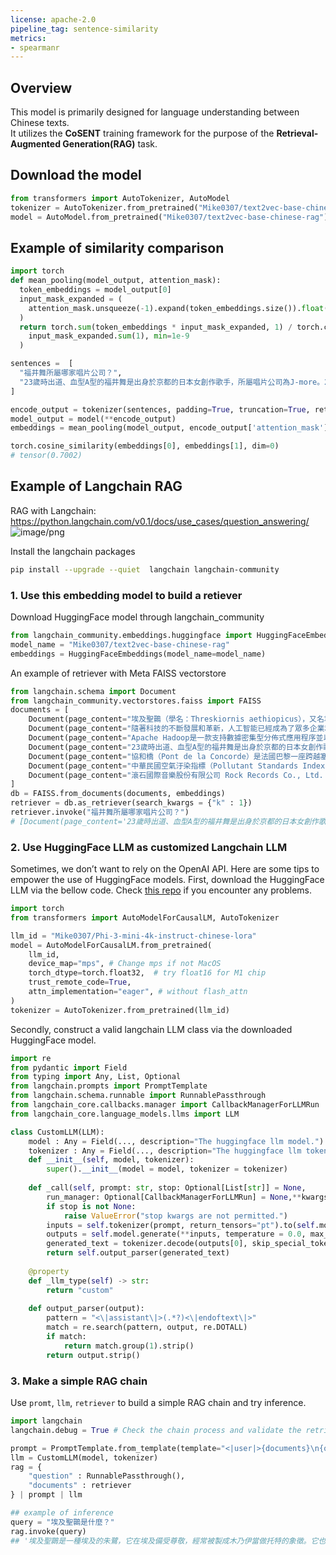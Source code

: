 ```yaml
---
license: apache-2.0
pipeline_tag: sentence-similarity
metrics:
- spearmanr
---
```


## Overview
This model is primarily designed for language understanding between Chinese texts.<br>
It utilizes the **CoSENT** training framework for the purpose of the **Retrieval-Augmented Generation(RAG)** task.

## Download the model

```python
from transformers import AutoTokenizer, AutoModel
tokenizer = AutoTokenizer.from_pretrained("Mike0307/text2vec-base-chinese-rag")
model = AutoModel.from_pretrained("Mike0307/text2vec-base-chinese-rag")
```

## Example of similarity comparison
```python
import torch
def mean_pooling(model_output, attention_mask):
  token_embeddings = model_output[0]
  input_mask_expanded = (
    attention_mask.unsqueeze(-1).expand(token_embeddings.size()).float()
  )
  return torch.sum(token_embeddings * input_mask_expanded, 1) / torch.clamp(
    input_mask_expanded.sum(1), min=1e-9
  )

sentences =  [
  "福井舞所屬哪家唱片公司？",
  "23歲時出道、血型A型的福井舞是出身於京都的日本女創作歌手，所屬唱片公司為J-more。2004年，與WADAGAKI、SHINO組合地下音樂隊Poplar，發表了兩張專輯，天照和夢死物語。在2006年時退出，2007年10月加入了Avex獨立發展。"
]

encode_output = tokenizer(sentences, padding=True, truncation=True, return_tensors="pt", max_length=512)
model_output = model(**encode_output)
embeddings = mean_pooling(model_output, encode_output['attention_mask'])

torch.cosine_similarity(embeddings[0], embeddings[1], dim=0)
# tensor(0.7002)

```

## Example of Langchain RAG

RAG with Langchain: https://python.langchain.com/v0.1/docs/use_cases/question_answering/
![image/png](https://cdn-uploads.huggingface.co/production/uploads/6414866f1cbd604c9217c7d0/RrBoHJINfrSWtCNkePs7g.png)

Install the langchain packages

```bash
pip install --upgrade --quiet  langchain langchain-community
```

### 1. Use this embedding model to build a retiever

Download HuggingFace model through langchain_community

```python
from langchain_community.embeddings.huggingface import HuggingFaceEmbeddings
model_name = "Mike0307/text2vec-base-chinese-rag"
embeddings = HuggingFaceEmbeddings(model_name=model_name)
```

An example of retriever with Meta FAISS vectorstore

```python
from langchain.schema import Document
from langchain_community.vectorstores.faiss import FAISS
documents = [
    Document(page_content="埃及聖䴉（學名：Threskiornis aethiopicus），又名埃及聖朱鷺、埃及聖鷺、聖䴉，是撒哈拉以南非洲、伊拉克東南部及以往埃及的一種朱鷺。牠們在埃及備受尊敬，經常被製成木乃伊當做托特的象徵。牠們也被引入到法國、義大利、西班牙及美國。現在，在臺灣西部濱海地區也可看到牠們。"),
    Document(page_content="隨著科技的不斷發展和革新，人工智能已經成為了眾多企業和機構的重點關注對象。機器學習、自然語言處理、深度神經網絡等技術的應用，已經開始推動著人工智能產業的快速發展。從目前的發展情況來看，人工智能不僅可以提高工作效率，降低人力成本，還可以促進產業升級，改善生活品質。"),
    Document(page_content="Apache Hadoop是一款支持數據密集型分佈式應用程序並以Apache 2.0許可協議發佈的開源軟體框架。它支持在商品硬件構建的大型集群上運行的應用程序。Hadoop是根據谷歌公司發表的MapReduce和Google檔案系統的論文自行實作而成。"),
    Document(page_content="23歲時出道、血型A型的福井舞是出身於京都的日本女創作歌手，所屬唱片公司為J-more。2004年，與WADAGAKI、SHINO組合地下音樂隊Poplar，發表了兩張專輯，天照和夢死物語。在2006年時退出，2007年10月加入了Avex獨立發展。"),
    Document(page_content="協和橋（Pont de la Concorde）是法國巴黎一座跨越塞納河的拱橋，介於協和廣場的堤道（quai des Tuileries）（右岸）和奧賽堤道（quai d'Orsay）（左岸）之間。它在過去曾稱為路易十六橋（pont Louis XVI）、革命橋（pont de la Révolution）、協和橋，波旁復辟時期（1814年）複稱路易十六橋，1830年再度恢復協和橋名稱，直至今日。"),
    Document(page_content="中華民國空氣汙染指標（Pollutant Standards Index，PSI）是空氣汙染情況的一項指標，由中華民國行政院環境保護署於1993年擴充測站後推出，目標乃藉由本測站系統監控全臺灣所有的空氣品質並加以通報改善。空氣汙染指標為依據監測資料將當日空氣中懸浮微粒(PM10)、二氧化硫(SO)、二氧化氮(NO)、一氧化碳 (CO) 及臭氧 (O) 等5種空氣汙染物濃度數值"),
    Document(page_content="滾石國際音樂股份有限公司 Rock Records Co., Ltd.  曾用名 滾石雜誌社 滾石有聲出版社 公司類型 股份有限公司 統一編號 22012304 成立 1976年，滾石雜誌社 1980年，滾石有聲出版社 1986年1月28日（公司登記日期）（38年113天） 創辦人 段鍾沂、段鍾潭 代表人物 段鍾沂、段鍾潭 "),
]
db = FAISS.from_documents(documents, embeddings)
retriever = db.as_retriever(search_kwargs = {"k" : 1})
retriever.invoke("福井舞所屬哪家唱片公司？")
# [Document(page_content='23歲時出道、血型A型的福井舞是出身於京都的日本女創作歌手，所屬唱片公司為J-more。2004年，與WADAGAKI、SHINO組合地下音樂隊Poplar，發表了兩張專輯，天照和夢死物語。在2006年時退出，2007年10月加入了Avex獨立發展。')]
```

### 2. Use HuggingFace LLM as customized Langchain LLM

Sometimes, we don’t want to rely on the OpenAI API. Here are some tips to empower the use of HuggingFace models.
First, download the HuggingFace LLM via the bellow code. Check [this repo](https://huggingface.co/Mike0307/Phi-3-mini-4k-instruct-chinese-lora) if you encounter any problems.

```python
import torch
from transformers import AutoModelForCausalLM, AutoTokenizer

llm_id = "Mike0307/Phi-3-mini-4k-instruct-chinese-lora"
model = AutoModelForCausalLM.from_pretrained(
    llm_id, 
    device_map="mps", # Change mps if not MacOS
    torch_dtype=torch.float32,  # try float16 for M1 chip
    trust_remote_code=True,
    attn_implementation="eager", # without flash_attn
)
tokenizer = AutoTokenizer.from_pretrained(llm_id)
```

Secondly, construct a valid langchain LLM class via the downloaded HuggingFace model.

```python
import re
from pydantic import Field
from typing import Any, List, Optional
from langchain.prompts import PromptTemplate
from langchain.schema.runnable import RunnablePassthrough
from langchain_core.callbacks.manager import CallbackManagerForLLMRun
from langchain_core.language_models.llms import LLM

class CustomLLM(LLM):
    model : Any = Field(..., description="The huggingface llm model.")
    tokenizer : Any = Field(..., description="The huggingface llm tokenizer.")
    def __init__(self, model, tokenizer):
        super().__init__(model = model, tokenizer = tokenizer)
    
    def _call(self, prompt: str, stop: Optional[List[str]] = None,
        run_manager: Optional[CallbackManagerForLLMRun] = None,**kwargs: Any,) -> str:
        if stop is not None:
            raise ValueError("stop kwargs are not permitted.")
        inputs = self.tokenizer(prompt, return_tensors="pt").to(self.model.device)
        outputs = self.model.generate(**inputs, temperature = 0.0, max_length = 500, do_sample = False)
        generated_text = tokenizer.decode(outputs[0], skip_special_tokens=False)
        return self.output_parser(generated_text)
    
    @property
    def _llm_type(self) -> str:
        return "custom"
    
    def output_parser(output):
        pattern = "<\|assistant\|>(.*?)<\|endoftext\|>"
        match = re.search(pattern, output, re.DOTALL)
        if match:
            return match.group(1).strip()
        return output.strip()

```

### 3. Make a simple RAG chain

Use `promt`, `llm`, `retriever` to build a simple RAG chain and try inference.

```python
import langchain
langchain.debug = True # Check the chain process and validate the retrieved documents

prompt = PromptTemplate.from_template(template="<|user|>{documents}\n{question} <|end|>\n<|assistant|>")
llm = CustomLLM(model, tokenizer)
rag = {
    "question" : RunnablePassthrough(),
    "documents" : retriever
} | prompt | llm

## example of inference
query = "埃及聖䴉是什麼？"
rag.invoke(query)
## '埃及聖䴉是一種埃及的朱鷺，它在埃及備受尊敬，經常被製成木乃伊當做托特的象徵。它也被引入到法國、義大利、西班牙及美國。現在，在臺灣西部濱海地區也可看到埃及聖䴉。'

```


